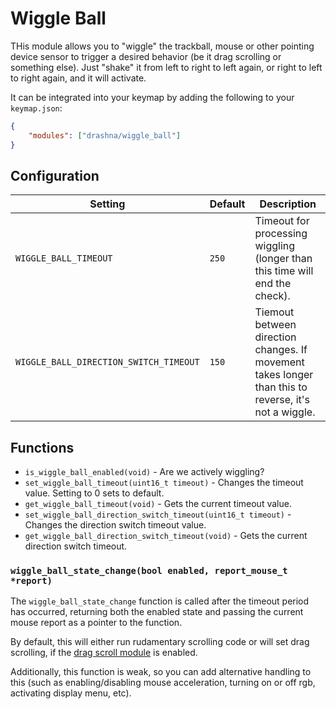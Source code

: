 # Wiggle Ball

THis module allows you to "wiggle" the trackball, mouse or other pointing device sensor to trigger a desired behavior (be it drag scrolling or something else). Just "shake" it from left to right to left again, or right to left to right again, and it will activate.

It can be integrated into your keymap by adding the following to your `keymap.json`:

```json
{
    "modules": ["drashna/wiggle_ball"]
}
```

## Configuration

| Setting                                | Default | Description                                                                                          |
| -------------------------------------- | ------- | ---------------------------------------------------------------------------------------------------- |
| `WIGGLE_BALL_TIMEOUT`                  | `250`   | Timeout for processing wiggling (longer than this time will end the check).                          |
| `WIGGLE_BALL_DIRECTION_SWITCH_TIMEOUT` | `150`   | Tiemout between direction changes. If movement takes longer than this to reverse, it's not a wiggle. |

## Functions

-   `is_wiggle_ball_enabled(void)` - Are we actively wiggling?
-   `set_wiggle_ball_timeout(uint16_t timeout)` - Changes the timeout value. Setting to 0 sets to default.
-   `get_wiggle_ball_timeout(void)` - Gets the current timeout value.
-   `set_wiggle_ball_direction_switch_timeout(uint16_t timeout)` - Changes the direction switch timeout value.
-   `get_wiggle_ball_direction_switch_timeout(void)` - Gets the current direction switch timeout.

### `wiggle_ball_state_change(bool enabled, report_mouse_t *report)`

The `wiggle_ball_state_change` function is called after the timeout period has occurred, returning both the enabled state and passing the current mouse report as a pointer to the function.

By default, this will either run rudamentary scrolling code or will set drag scrolling, if the [drag scroll module](../drag_scroll/) is enabled.

Additionally, this function is weak, so you can add alternative handling to this (such as enabling/disabling mouse acceleration, turning on or off rgb, activating display menu, etc).
